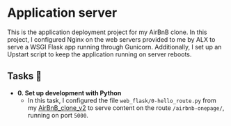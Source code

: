 # Application server

This is the application deployment project for my AirBnB clone. In this
project, I configured Nginx on the web servers provided to me by ALX
to serve a WSGI Flask app running through Gunicorn. Additionally, I set up an
Upstart script to keep the application running on server reboots.

## Tasks :page_with_curl:

* **0. Set up development with Python**
  * In this task, I configured the file `web_flask/0-hello_route.py` from my
  [AirBnB_clone_v2](https://github.com/kouzin1/AirBnB_clone_v2) to serve content
  on the route `/airbnb-onepage/`, running on port `5000`.

